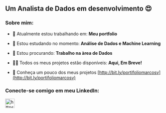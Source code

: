<h2>Um Analista de Dados em desenvolvimento 😍</h2>

<h3 align="left">Sobre mim:</h3>

- 🔭 Atualmente estou trabalhando em:  **Meu portfolio**

- 🌱 Estou estudando no momento:   **Análise de Dados e Machine Learning**

- 🤝 Estou procurando:   **Trabalho na àrea de Dados**

- 👨‍💻 Todos os meus projetos estão disponíveis:   **Aqui, Em Breve!**

- 📄 Conheça um pouco dos meus projetos [http://bit.ly/portifoliomarcosv](http://bit.ly/portifoliomarcosv)

<h3 align="left">Conecte-se comigo em meu LinkedIn:</h3>
<p align="left">
<a href="https://linkedin.com/in/marcos-vinicios/" target="blank"><img align="center" src="https://icons.iconarchive.com/icons/limav/flat-gradient-social/256/Linkedin-icon.png" alt="https://linkedin.com/in/marcos-vinicios/" width="30" height="30"/></a>
</p>

